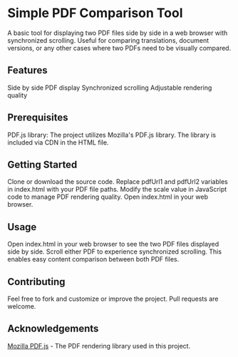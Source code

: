 # Simple PDF Comparison Tool
A basic tool for displaying two PDF files side by side in a web browser with synchronized scrolling. Useful for comparing translations, document versions, or any other cases where two PDFs need to be visually compared.

## Features
Side by side PDF display
Synchronized scrolling
Adjustable rendering quality
## Prerequisites
PDF.js library: The project utilizes Mozilla's PDF.js library. The library is included via CDN in the HTML file.
## Getting Started
Clone or download the source code.
Replace pdfUrl1 and pdfUrl2 variables in index.html with your PDF file paths.
Modify the scale value in JavaScript code to manage PDF rendering quality.
Open index.html in your web browser.
## Usage
Open index.html in your web browser to see the two PDF files displayed side by side. Scroll either PDF to experience synchronized scrolling. This enables easy content comparison between both PDF files.

## Contributing
Feel free to fork and customize or improve the project. Pull requests are welcome.

## Acknowledgements
[Mozilla PDF.js](https://mozilla.github.io/pdf.js/) - The PDF rendering library used in this project.
